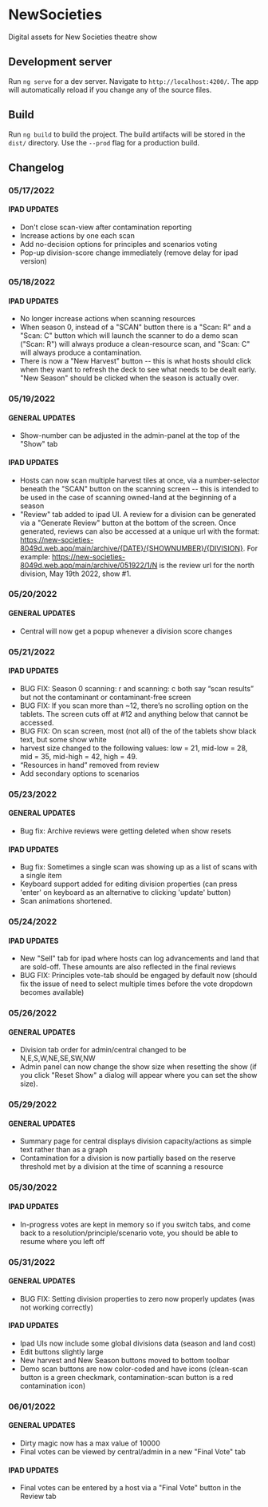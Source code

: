 # NewSocieties

Digital assets for New Societies theatre show

## Development server

Run `ng serve` for a dev server. Navigate to `http://localhost:4200/`. The app will automatically reload if you change any of the source files.

## Build

Run `ng build` to build the project. The build artifacts will be stored in the `dist/` directory. Use the `--prod` flag for a production build.

## Changelog
### 05/17/2022
#### IPAD UPDATES
* Don't close scan-view after contamination reporting
* Increase actions by one each scan
* Add no-decision options for principles and scenarios voting
* Pop-up division-score change immediately (remove delay for ipad version)

### 05/18/2022
#### IPAD UPDATES
* No longer increase actions when scanning resources
* When season 0, instead of a "SCAN" button there is a "Scan: R" and a "Scan: C" button which will launch the scanner to do a demo scan ("Scan: R") will always produce a clean-resource scan, and "Scan: C" will always produce a contamination.
* There is now a "New Harvest" button -- this is what hosts should click when they want to refresh the deck to see what needs to be dealt early. "New Season" should be clicked when the season is actually over.

### 05/19/2022
#### GENERAL UPDATES
* Show-number can be adjusted in the admin-panel at the top of the "Show" tab

#### IPAD UPDATES
* Hosts can now scan multiple harvest tiles at once, via a number-selector beneath the "SCAN" button on the scanning screen -- this is intended to be used in the case of scanning owned-land at the beginning of a season
* "Review" tab added to ipad UI. A review for a division can be generated via a "Generate Review" button at the bottom of the screen. Once generated, reviews can also be accessed at a unique url with the format: https://new-societies-8049d.web.app/main/archive/{DATE}/{SHOWNUMBER}/{DIVISION}. For example: https://new-societies-8049d.web.app/main/archive/051922/1/N is the review url for the north division, May 19th 2022, show #1.

### 05/20/2022
#### GENERAL UPDATES
* Central will now get a popup whenever a division score changes

### 05/21/2022
#### IPAD UPDATES
* BUG FIX: Season 0 scanning: r and scanning: c both say “scan results” but not the contaminant or contaminant-free screen 
* BUG FIX: If you scan more than ~12, there’s no scrolling option on the tablets. The screen cuts off at #12 and anything below that cannot be accessed.
* BUG FIX: On scan screen, most (not all) of the of the tablets show black text, but some show white
* harvest size changed to the following values:  low = 21, mid-low = 28, mid = 35, mid-high = 42, high = 49. 
* “Resources in hand” removed from review
* Add secondary options to scenarios

### 05/23/2022
#### GENERAL UPDATES
* Bug fix: Archive reviews were getting deleted when show resets

#### IPAD UPDATES
* Bug fix: Sometimes a single scan was showing up as a list of scans with a single item
* Keyboard support added for editing division properties (can press 'enter' on keyboard as an alternative to clicking 'update' button)
* Scan animations shortened.

### 05/24/2022
#### IPAD UPDATES
* New "Sell" tab for ipad where hosts can log advancements and land that are sold-off. These amounts are also reflected in the final reviews
* BUG FIX: Principles vote-tab should be engaged by default now (should fix the issue of need to select multiple times before the vote dropdown becomes available)

### 05/26/2022
#### GENERAL UPDATES
* Division tab order for admin/central changed to be N,E,S,W,NE,SE,SW,NW 
* Admin panel can now change the show size when resetting the show (if you click "Reset Show" a dialog will appear where you can set the show size).

### 05/29/2022
#### GENERAL UPDATES
* Summary page for central displays division capacity/actions as simple text rather than as a graph
* Contamination for a division is now partially based on the reserve threshold met by a division at the time of scanning a resource

### 05/30/2022
#### IPAD UPDATES
* In-progress votes are kept in memory so if you switch tabs, and come back to a resolution/principle/scenario vote, you should be able to resume where you left off

### 05/31/2022
#### GENERAL UPDATES
* BUG FIX: Setting division properties to zero now properly updates (was not working correctly)
#### IPAD UPDATES
* Ipad UIs now include some global divisions data (season and land cost)
* Edit buttons slightly large
* New harvest and New Season buttons moved to bottom toolbar
* Demo scan buttons are now color-coded and have icons (clean-scan button is a green checkmark, contamination-scan button is a red contamination icon)

### 06/01/2022
#### GENERAL UPDATES
* Dirty magic now has a max value of 10000
* Final votes can be viewed by central/admin in a new "Final Vote" tab 
#### IPAD UPDATES
* Final votes can be entered by a host via a "Final Vote" button in the Review tab